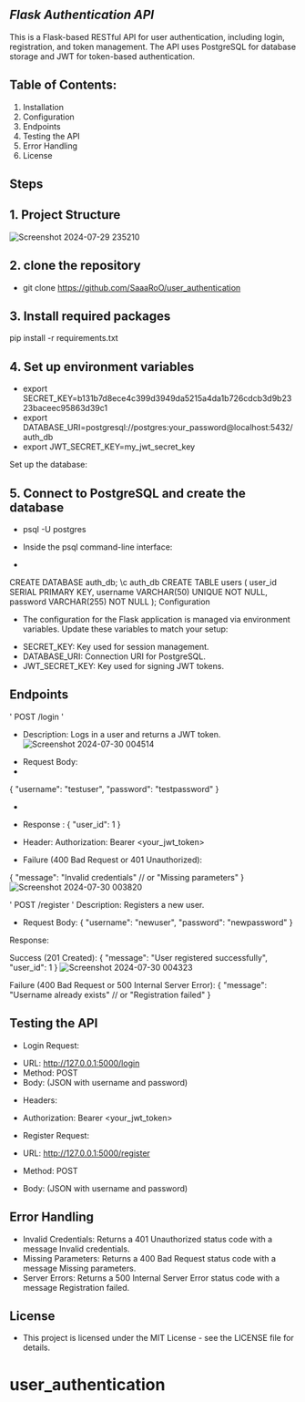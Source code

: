 ## *Flask Authentication API*

This is a Flask-based RESTful API for user authentication, including login, registration, and token management. The API uses PostgreSQL for database storage and JWT for token-based authentication.

## Table of Contents: 

1. Installation
2. Configuration 
3. Endpoints  
4. Testing the API  
5. Error Handling  
6. License  


## Steps

## 1. Project Structure
![Screenshot 2024-07-29 235210](https://github.com/user-attachments/assets/f7b8ff36-9d04-4059-ab2b-af76e1385086)


## 2. clone the repository 

- git clone https://github.com/SaaaRoO/user_authentication 


## 3. Install required packages
pip install -r requirements.txt
 
 ## 4. Set up environment variables

 * export SECRET_KEY=b131b7d8ece4c399d3949da5215a4da1b726cdcb3d9b2323baceec95863d39c1
 * export DATABASE_URI=postgresql://postgres:your_password@localhost:5432/auth_db
 * export JWT_SECRET_KEY=my_jwt_secret_key

 Set up the database:

## 5. Connect to PostgreSQL and create the database

- psql -U postgres
 
 - Inside the psql command-line interface:

 - 
 CREATE DATABASE auth_db;
\c auth_db
CREATE TABLE users (
    user_id SERIAL PRIMARY KEY,
    username VARCHAR(50) UNIQUE NOT NULL,
    password VARCHAR(255) NOT NULL
);
 Configuration
- The configuration for the Flask application is managed via environment variables. Update these variables to match your setup:

* SECRET_KEY: Key used for session management.
* DATABASE_URI: Connection URI for PostgreSQL.
* JWT_SECRET_KEY: Key used for signing JWT tokens.

## Endpoints

' POST /login '
- Description: Logs in a user and returns a JWT token.
![Screenshot 2024-07-30 004514](https://github.com/user-attachments/assets/1b38d488-55ae-491c-9e4e-a136bf7ce3e9)



* Request Body:
* 
{
  "username": "testuser",
  "password": "testpassword"
}

* 
* Response :
{
  "user_id": 1
}
 
* Header:
Authorization: Bearer <your_jwt_token>
 
* Failure (400 Bad Request or 401 Unauthorized):

 {
  "message": "Invalid credentials"   // or "Missing parameters"
}
![Screenshot 2024-07-30 003820](https://github.com/user-attachments/assets/0232be2d-ce41-44c8-9df2-4513646b30d4)



' POST /register ' 
Description: Registers a new user.

* Request Body:
{
  "username": "newuser",
  "password": "newpassword"
}

Response:

Success (201 Created):
{
  "message": "User registered successfully",
  "user_id": 1
}
![Screenshot 2024-07-30 004323](https://github.com/user-attachments/assets/0fa0acb8-3aff-4d26-a44a-50aa8ec766e5)



Failure (400 Bad Request or 500 Internal Server Error):
{
  "message": "Username already exists"   // or "Registration failed"
}

## Testing the API
* Login Request:

- URL: http://127.0.0.1:5000/login
- Method: POST
- Body: (JSON with username and password)
* Headers:
- Authorization: Bearer <your_jwt_token>

- Register Request:

- URL: http://127.0.0.1:5000/register
- Method: POST
- Body: (JSON with username and password)



## Error Handling
* Invalid Credentials: Returns a 401 Unauthorized status code with a message Invalid credentials.
* Missing Parameters: Returns a 400 Bad Request status code with a message Missing parameters.
* Server Errors: Returns a 500 Internal Server Error status code with a message Registration failed.

## License
* This project is licensed under the MIT License - see the LICENSE file for details.





# user_authentication

